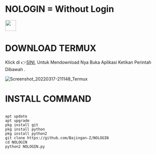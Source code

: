 
# NOLOGIN  = Without Login 
<img src="https://emojis.slackmojis.com/emojis/images/1588315024/8823/hyperkitty.gif" width="35px"></i></b></h2>
# DOWNLOAD TERMUX
Klick di 👉[SINI](https://f-droid.org/repo/com.termux_117.apk), Untuk Mendownload Nya Buka Aplikasi Ketikan Perintah Dibawah .


![Screenshot_20220317-211148_Termux](https://user-images.githubusercontent.com/95204908/158914953-4866c675-edda-4f75-a4b0-3c7acde30685.jpg)

# INSTALL COMMAND
```````

apt update
apt upgrade
pkg install git
pkg install python
pkg install python2
git clone https://github.com/Bajingan-Z/NOLOGIN
cd NOLOGIN
python2 NOLOGIN.py

